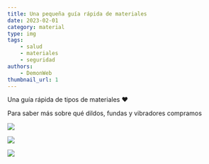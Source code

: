 ```yaml
---
title: Una pequeña guía rápida de materiales
date: 2023-02-01
category: material
type: img
tags:
    - salud
    - materiales
    - seguridad
authors: 
    - DemonWeb
thumbnail_url: 1
---
```

<script>
    import pag1 from '$lib/posts/media/una-pequena-guia-rapida-de-materiales/1.jpeg/';
    import pag2 from '$lib/posts/media/una-pequena-guia-rapida-de-materiales/2.jpeg/';
    import pag3 from '$lib/posts/media/una-pequena-guia-rapida-de-materiales/3.jpeg/';
</script>

Una guía rápida de tipos de materiales ♥️

Para saber más sobre qué dildos, fundas y vibradores compramos

![]({pag1})

![]({pag2})

![]({pag3})
